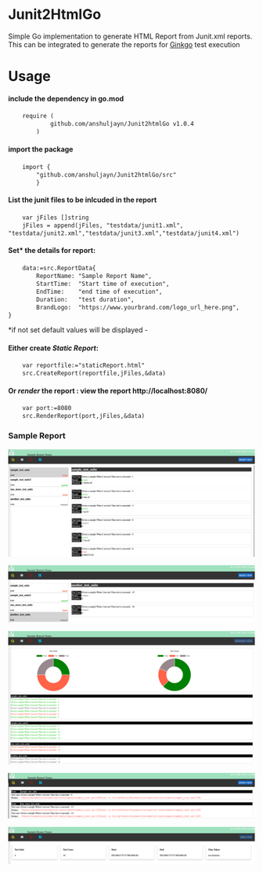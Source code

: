 # Junit2HtmlGo

Simple Go implementation to generate HTML Report from Junit.xml reports. This can be integrated to generate the reports for [Ginkgo](https://github.com/onsi/ginkgo) test execution

# Usage
#### include the dependency in go.mod
```
    require (
            github.com/anshuljayn/Junit2htmlGo v1.0.4
        )
```

#### import the package
```
    import {
        "github.com/anshuljayn/Junit2htmlGo/src"
        }
``` 


#### List the junit files to be inlcuded in the report
```
    var jFiles []string
    jFiles = append(jFiles, "testdata/junit1.xml", "testdata/junit2.xml","testdata/junit3.xml","testdata/junit4.xml")
```

#### Set* the details for report:
```
    data:=src.ReportData{
		ReportName: "Sample Report Name",
		StartTime:  "Start time of execution",
		EndTime:    "end time of execution",
		Duration:   "test duration",
		BrandLogo:  "https://www.yourbrand.com/logo_url_here.png",
}
```
*if not set default values will be displayed - 

#### Either create **_Static Report_**:
```
    var reportfile:="staticReport.html"
    src.CreateReport(reportfile,jFiles,&data)
```

#### Or **_render_** the report : view the report http://localhost:8080/
```
    var port:=8080
    src.RenderReport(port,jFiles,&data)
```

### Sample Report
![img.png](docs/img.png)

![img_1.png](docs/img_1.png)

![img_2.png](docs/img_2.png)

![img_3.png](docs/img_3.png)

![img_4.png](docs/img_4.png)
